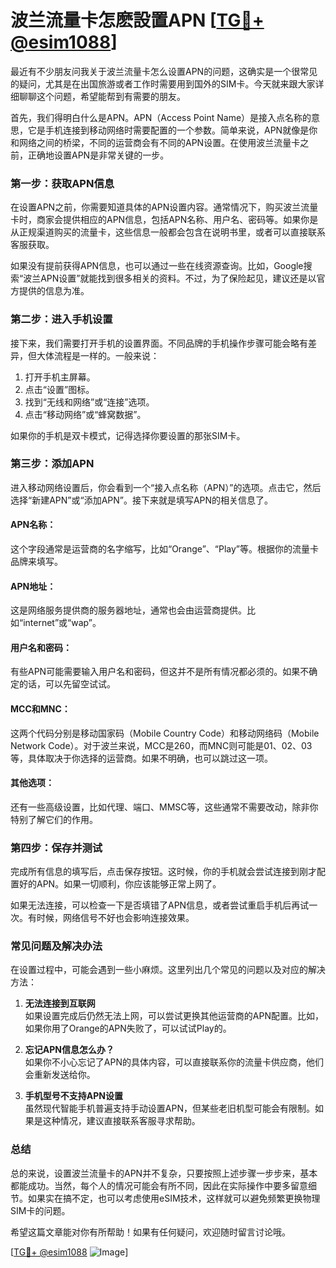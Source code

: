 # 波兰流量卡怎麽設置APN [[TG💪+ @esim1088](https://t.me/s/esim1088)]

最近有不少朋友问我关于波兰流量卡怎么设置APN的问题，这确实是一个很常见的疑问，尤其是在出国旅游或者工作时需要用到国外的SIM卡。今天就来跟大家详细聊聊这个问题，希望能帮到有需要的朋友。

首先，我们得明白什么是APN。APN（Access Point Name）是接入点名称的意思，它是手机连接到移动网络时需要配置的一个参数。简单来说，APN就像是你和网络之间的桥梁，不同的运营商会有不同的APN设置。在使用波兰流量卡之前，正确地设置APN是非常关键的一步。

### **第一步：获取APN信息**

在设置APN之前，你需要知道具体的APN设置内容。通常情况下，购买波兰流量卡时，商家会提供相应的APN信息，包括APN名称、用户名、密码等。如果你是从正规渠道购买的流量卡，这些信息一般都会包含在说明书里，或者可以直接联系客服获取。

如果没有提前获得APN信息，也可以通过一些在线资源查询。比如，Google搜索“波兰APN设置”就能找到很多相关的资料。不过，为了保险起见，建议还是以官方提供的信息为准。

### **第二步：进入手机设置**

接下来，我们需要打开手机的设置界面。不同品牌的手机操作步骤可能会略有差异，但大体流程是一样的。一般来说：

1. 打开手机主屏幕。
2. 点击“设置”图标。
3. 找到“无线和网络”或“连接”选项。
4. 点击“移动网络”或“蜂窝数据”。

如果你的手机是双卡模式，记得选择你要设置的那张SIM卡。

### **第三步：添加APN**

进入移动网络设置后，你会看到一个“接入点名称（APN）”的选项。点击它，然后选择“新建APN”或“添加APN”。接下来就是填写APN的相关信息了。

#### APN名称：
这个字段通常是运营商的名字缩写，比如“Orange”、“Play”等。根据你的流量卡品牌来填写。

#### APN地址：
这是网络服务提供商的服务器地址，通常也会由运营商提供。比如“internet”或“wap”。

#### 用户名和密码：
有些APN可能需要输入用户名和密码，但这并不是所有情况都必须的。如果不确定的话，可以先留空试试。

#### MCC和MNC：
这两个代码分别是移动国家码（Mobile Country Code）和移动网络码（Mobile Network Code）。对于波兰来说，MCC是260，而MNC则可能是01、02、03等，具体取决于你选择的运营商。如果不明确，也可以跳过这一项。

#### 其他选项：
还有一些高级设置，比如代理、端口、MMSC等，这些通常不需要改动，除非你特别了解它们的作用。

### **第四步：保存并测试**

完成所有信息的填写后，点击保存按钮。这时候，你的手机就会尝试连接到刚才配置好的APN。如果一切顺利，你应该能够正常上网了。

如果无法连接，可以检查一下是否填错了APN信息，或者尝试重启手机后再试一次。有时候，网络信号不好也会影响连接效果。

### **常见问题及解决办法**

在设置过程中，可能会遇到一些小麻烦。这里列出几个常见的问题以及对应的解决方法：

1. **无法连接到互联网**  
   如果设置完成后仍然无法上网，可以尝试更换其他运营商的APN配置。比如，如果你用了Orange的APN失败了，可以试试Play的。

2. **忘记APN信息怎么办？**  
   如果你不小心忘记了APN的具体内容，可以直接联系你的流量卡供应商，他们会重新发送给你。

3. **手机型号不支持APN设置**  
   虽然现代智能手机普遍支持手动设置APN，但某些老旧机型可能会有限制。如果是这种情况，建议直接联系客服寻求帮助。

### **总结**

总的来说，设置波兰流量卡的APN并不复杂，只要按照上述步骤一步步来，基本都能成功。当然，每个人的情况可能会有所不同，因此在实际操作中要多留意细节。如果实在搞不定，也可以考虑使用eSIM技术，这样就可以避免频繁更换物理SIM卡的问题。

希望这篇文章能对你有所帮助！如果有任何疑问，欢迎随时留言讨论哦。

[[TG💪+ @esim1088](https://t.me/s/esim1088) ![Image](https://i.postimg.cc/4NQfJmqS/Snipaste-2025-05-13-00-14-12.png)]